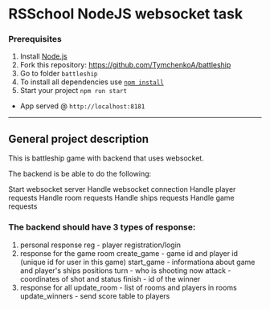 # RSSchool NodeJS websocket task 

### Prerequisites
1. Install [Node.js](https://nodejs.org/en/download/)   
2. Fork this repository: https://github.com/TymchenkoA/battleship
4. Go to folder `battleship`  
5. To install all dependencies use [`npm install`](https://docs.npmjs.com/cli/install)  
6. Start your project `npm run start`


* App served @ `http://localhost:8181`

---

## General project description
This is battleship game with backend that uses websocket.

The backend is be able to do the following:

Start websocket server
Handle websocket connection
Handle player requests
Handle room requests
Handle ships requests
Handle game requests

### The backend should have 3 types of response:

1. personal response
    reg - player registration/login
2. response for the game room
    create_game - game id and player id (unique id for user in this game)
    start_game - informationa about game and player's ships positions
    turn - who is shooting now
    attack - coordinates of shot and status
    finish - id of the winner
3. response for all
    update_room - list of rooms and players in rooms
    update_winners - send score table to players
